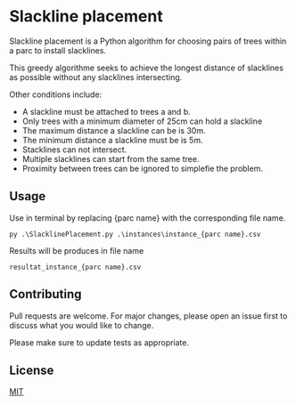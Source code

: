 # Slackline placement

Slackline placement is a Python algorithm for choosing pairs of trees within a parc to install slacklines.

This greedy algorithme seeks to achieve the longest distance of slacklines as possible without any slacklines intersecting.

Other conditions include:

- A slackline must be attached to trees a and b.
- Only trees with a minimum diameter of 25cm can hold a slackline
- The maximum distance a slackline can be is 30m.
- The minimum distance a slackline must be is 5m.
- Stacklines can not intersect.
- Multiple slacklines can start from the same tree.
- Proximity between trees can be ignored to simplefie the problem.

## Usage

Use in terminal by replacing {parc name} with the corresponding file name.

```console
py .\SlacklinePlacement.py .\instances\instance_{parc name}.csv
```

Results will be produces in file name

```
resultat_instance_{parc name}.csv
```

## Contributing

Pull requests are welcome. For major changes, please open an issue first
to discuss what you would like to change.

Please make sure to update tests as appropriate.

## License

[MIT](https://choosealicense.com/licenses/mit/)
